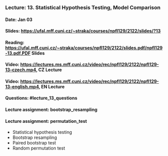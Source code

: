 ### Lecture: 13. Statistical Hypothesis Testing, Model Comparison
#### Date: Jan 03
#### Slides: https://ufal.mff.cuni.cz/~straka/courses/npfl129/2122/slides/?13
#### Reading: https://ufal.mff.cuni.cz/~straka/courses/npfl129/2122/slides.pdf/npfl129-13.pdf,PDF Slides
#### Video: https://lectures.ms.mff.cuni.cz/video/rec/npfl129/2122/npfl129-13-czech.mp4, CZ Lecture
#### Video: https://lectures.ms.mff.cuni.cz/video/rec/npfl129/2122/npfl129-13-english.mp4, EN Lecture
#### Questions: #lecture_13_questions
#### Lecture assignment: bootstrap_resampling
#### Lecture assignment: permutation_test

- Statistical hypothesis testing
- Bootstrap resampling
- Paired bootstrap test
- Random permutation test
